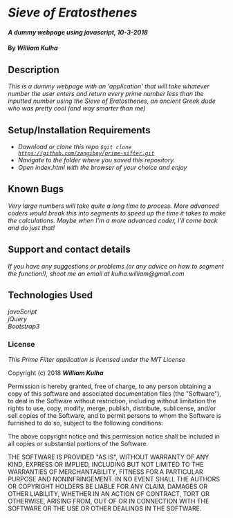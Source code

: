 # _Sieve of Eratosthenes_

#### _A dummy webpage using javascript, 10-3-2018_

#### By _**William Kulha**_

## Description

_This is a dummy webpage with an 'application' that will take whatever number the user enters and return every prime number less than the inputted number using the Sieve of Eratosthenes, an ancient Greek dude who was pretty cool (and way smarter than me)_

## Setup/Installation Requirements

* _Download or clone this repo <code>$git clone https://github.com/zangiboy/prime-sifter.git</code>_
* _Navigate to the folder where you saved this repository._
* _Open index.html with the browser of your choice and enjoy_


## Known Bugs

_Very large numbers will take quite a long time to process. More advanced coders would break this into segments to speed up the time it takes to make the calculations. Maybe when I'm a more advanced coder, I'll come back and do just that!_

## Support and contact details

_If you have any suggestions or problems (or any advice on how to segment the function!), shoot me an email at kulha.william@gmail.com_

## Technologies Used

_javaScript_\
_jQuery_\
_Bootstrap3_

### License

*This Prime Filter application is licensed under the MIT License*

Copyright (c) 2018 **_William Kulha_**

Permission is hereby granted, free of charge, to any person obtaining a copy of this software and associated documentation files (the "Software"), to deal in the Software without restriction, including without limitation the rights to use, copy, modify, merge, publish, distribute, sublicense, and/or sell copies of the Software, and to permit persons to whom the Software is furnished to do so, subject to the following conditions:

The above copyright notice and this permission notice shall be included in all copies or substantial portions of the Software.

THE SOFTWARE IS PROVIDED "AS IS", WITHOUT WARRANTY OF ANY KIND, EXPRESS OR IMPLIED, INCLUDING BUT NOT LIMITED TO THE WARRANTIES OF MERCHANTABILITY, FITNESS FOR A PARTICULAR PURPOSE AND NONINFRINGEMENT. IN NO EVENT SHALL THE AUTHORS OR COPYRIGHT HOLDERS BE LIABLE FOR ANY CLAIM, DAMAGES OR OTHER LIABILITY, WHETHER IN AN ACTION OF CONTRACT, TORT OR OTHERWISE, ARISING FROM, OUT OF OR IN CONNECTION WITH THE SOFTWARE OR THE USE OR OTHER DEALINGS IN THE SOFTWARE.
